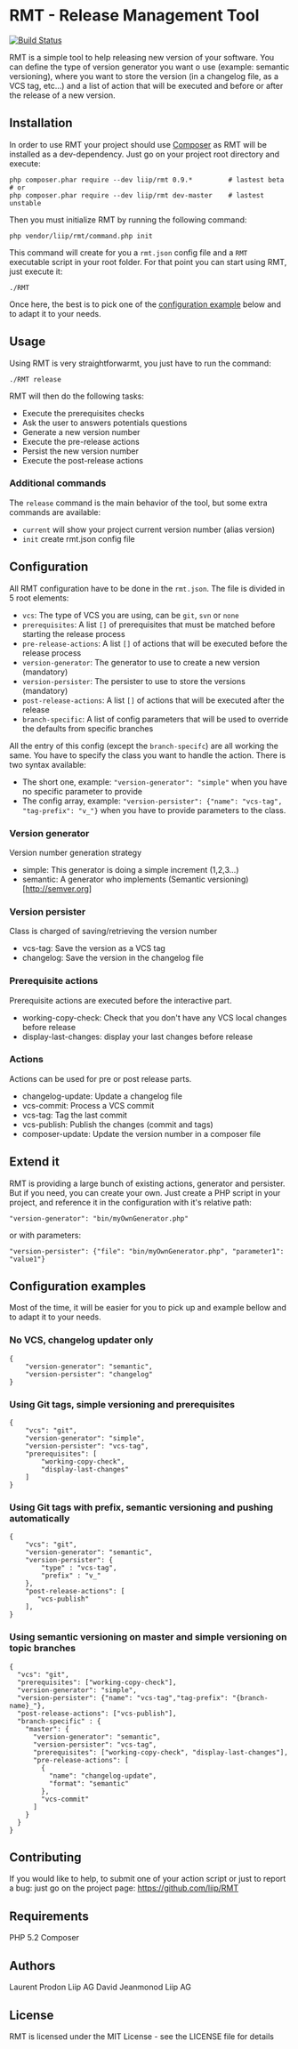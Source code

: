 RMT - Release Management Tool
=============================

[![Build Status](https://secure.travis-ci.org/liip/RMT.png?branch=master)](https://travis-ci.org/liip/RMT)

RMT is a simple tool to help releasing new version of your software. You can define the type of version generator you want o use (example: semantic versioning), where you want to store the version (in a changelog file, as a VCS tag, etc…) and a list of action that will be executed and before or after the release of a new version.


Installation
------------

In order to use RMT your project should use [Composer](http://getcomposer.org/) as RMT will be installed as a dev-dependency. Just go on your project root directory and execute:

    php composer.phar require --dev liip/rmt 0.9.*         # lastest beta
    # or
    php composer.phar require --dev liip/rmt dev-master    # lastest unstable

Then you must initialize RMT by running the following command:

    php vendor/liip/rmt/command.php init

This command will create for you a `rmt.json` config file and a `RMT` executable script in your root folder. For that point you can start using RMT, just execute it:

    ./RMT

Once here, the best is to pick one of the [configuration example](#configuration-examples) below and to adapt it to your needs.


Usage
-----
Using RMT is very straightforwarmt, you just have to run the command:

    ./RMT release

RMT will then do the following tasks:

* Execute the prerequisites checks
* Ask the user to answers potentials questions
* Generate a new version number
* Execute the pre-release actions
* Persist the new version number
* Execute the post-release actions

### Additional commands

The `release` command is the main behavior of the tool, but some extra commands are available:

* `current` will show your project current version number (alias version)
* `init` create rmt.json config file

Configuration
-------------

All RMT configuration have to be done in the `rmt.json`. The file is divided in 5 root elements:

* `vcs`: The type of VCS you are using, can be `git`, `svn` or `none`
* `prerequisites`: A list `[]` of prerequisites that must be matched before starting the release process
* `pre-release-actions`: A list `[]` of actions that will be executed before the release process
* `version-generator`: The generator to use to create a new version (mandatory)
* `version-persister`: The persister to use to store the versions (mandatory)
* `post-release-actions`: A list `[]` of actions that will be executed after the release
* `branch-specific`: A list of config parameters that will be used to override the defaults from specific branches

All the entry of this config (except the `branch-specifc`) are all working the same. You have to specify the class you want to handle the action. There is two syntax available:

* The short one, example: `"version-generator": "simple"` when you have no specific parameter to provide
* The config array, example:  `"version-persister": {"name": "vcs-tag", "tag-prefix": "v_"}` when you have to provide parameters to the class.

### Version generator

Version number generation strategy

* simple: This generator is doing a simple increment (1,2,3...)
* semantic: A generator who implements (Semantic versioning)[http://semver.org]

### Version persister

Class is charged of saving/retrieving the version number

* vcs-tag: Save the version as a VCS tag
* changelog: Save the version in the changelog file 

### Prerequisite actions

Prerequisite actions are executed before the interactive part.

* working-copy-check: Check that you don't have any VCS local changes before release
* display-last-changes: display your last changes before release

### Actions

Actions can be used for pre or post release parts.

* changelog-update: Update a changelog file
* vcs-commit: Process a VCS commit
* vcs-tag: Tag the last commit
* vcs-publish: Publish the changes (commit and tags)
* composer-update: Update the version number in a composer file

Extend it
---------

RMT is providing a large bunch of existing actions, generator and persister. But if you need, you can create your own. Just create a PHP script in your project, and reference it in the configuration with it's relative path:

    "version-generator": "bin/myOwnGenerator.php"
    
or with parameters:

    "version-persister": {"file": "bin/myOwnGenerator.php", "parameter1": "value1"}


Configuration examples
----------------------
Most of the time, it will be easier for you to pick up and example bellow and to adapt it to your needs.

### No VCS, changelog updater only

```
{
    "version-generator": "semantic",  
    "version-persister": "changelog"
}
```

### Using Git tags, simple versioning and prerequisites
```
{
    "vcs": "git",
    "version-generator": "simple",  
    "version-persister": "vcs-tag",  
    "prerequisites": [
    	"working-copy-check",
    	"display-last-changes"
    ]
}
```

### Using Git tags with prefix, semantic versioning and pushing automatically
```
{
    "vcs": "git",
    "version-generator": "semantic",  
    "version-persister": {
        "type" : "vcs-tag",
        "prefix" : "v_"
    },
    "post-release-actions": [
       "vcs-publish"
    ],
}
```
### Using semantic versioning on master and simple versioning on topic branches
```
{
  "vcs": "git",
  "prerequisites": ["working-copy-check"],
  "version-generator": "simple",
  "version-persister": {"name": "vcs-tag","tag-prefix": "{branch-name}_"},
  "post-release-actions": ["vcs-publish"],
  "branch-specific" : {
    "master": {
      "version-generator": "semantic",
      "version-persister": "vcs-tag",
      "prerequisites": ["working-copy-check", "display-last-changes"],
      "pre-release-actions": [
        {
          "name": "changelog-update",
          "format": "semantic"
        },
        "vcs-commit"
      ]
    }
  }
}
```

Contributing
------------
If you would like to help, to submit one of your action script or just to report a bug: just go on the project page: https://github.com/liip/RMT

Requirements
------------

PHP 5.2
Composer

Authors
-------

Laurent Prodon Liip AG
David Jeanmonod Liip AG

License
-------

RMT is licensed under the MIT License - see the LICENSE file for details
